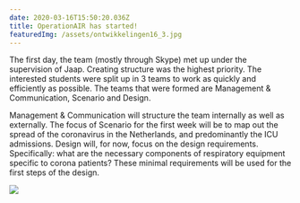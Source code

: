 ```yaml
---
date: 2020-03-16T15:50:20.036Z
title: OperationAIR has started!
featuredImg: /assets/ontwikkelingen16_3.jpg
---
```


The first day, the team (mostly through Skype) met up under the supervision of Jaap. Creating structure was the highest priority. The interested students were split up in 3 teams to work as quickly and efficiently as possible. The teams that were formed are Management & Communication, Scenario and Design. 

Management & Communication will structure the team internally as well as externally. The focus of Scenario for the first week will be to map out the spread of the coronavirus in the Netherlands, and predominantly the ICU admissions. Design will, for now, focus on the design requirements. Specifically: what are the necessary components of respiratory equipment specific to corona patients? These minimal requirements will be used for the first steps of the design.

![](/assets/ontwikkelingen16_3.jpg)
